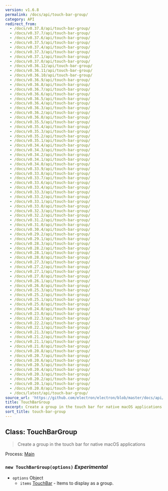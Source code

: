 ```yaml
---
version: v1.6.8
permalink: /docs/api/touch-bar-group/
category: API
redirect_from:
  - /docs/v0.37.8/api/touch-bar-group/
  - /docs/v0.37.7/api/touch-bar-group/
  - /docs/v0.37.6/api/touch-bar-group/
  - /docs/v0.37.5/api/touch-bar-group/
  - /docs/v0.37.4/api/touch-bar-group/
  - /docs/v0.37.3/api/touch-bar-group/
  - /docs/v0.37.1/api/touch-bar-group/
  - /docs/v0.37.0/api/touch-bar-group/
  - /docs/v0.36.12/api/touch-bar-group/
  - /docs/v0.36.11/api/touch-bar-group/
  - /docs/v0.36.10/api/touch-bar-group/
  - /docs/v0.36.9/api/touch-bar-group/
  - /docs/v0.36.8/api/touch-bar-group/
  - /docs/v0.36.7/api/touch-bar-group/
  - /docs/v0.36.6/api/touch-bar-group/
  - /docs/v0.36.5/api/touch-bar-group/
  - /docs/v0.36.4/api/touch-bar-group/
  - /docs/v0.36.3/api/touch-bar-group/
  - /docs/v0.36.2/api/touch-bar-group/
  - /docs/v0.36.0/api/touch-bar-group/
  - /docs/v0.35.5/api/touch-bar-group/
  - /docs/v0.35.4/api/touch-bar-group/
  - /docs/v0.35.3/api/touch-bar-group/
  - /docs/v0.35.2/api/touch-bar-group/
  - /docs/v0.35.1/api/touch-bar-group/
  - /docs/v0.34.4/api/touch-bar-group/
  - /docs/v0.34.3/api/touch-bar-group/
  - /docs/v0.34.2/api/touch-bar-group/
  - /docs/v0.34.1/api/touch-bar-group/
  - /docs/v0.34.0/api/touch-bar-group/
  - /docs/v0.33.9/api/touch-bar-group/
  - /docs/v0.33.8/api/touch-bar-group/
  - /docs/v0.33.7/api/touch-bar-group/
  - /docs/v0.33.6/api/touch-bar-group/
  - /docs/v0.33.4/api/touch-bar-group/
  - /docs/v0.33.3/api/touch-bar-group/
  - /docs/v0.33.2/api/touch-bar-group/
  - /docs/v0.33.1/api/touch-bar-group/
  - /docs/v0.33.0/api/touch-bar-group/
  - /docs/v0.32.3/api/touch-bar-group/
  - /docs/v0.32.2/api/touch-bar-group/
  - /docs/v0.31.2/api/touch-bar-group/
  - /docs/v0.31.0/api/touch-bar-group/
  - /docs/v0.30.4/api/touch-bar-group/
  - /docs/v0.29.2/api/touch-bar-group/
  - /docs/v0.29.1/api/touch-bar-group/
  - /docs/v0.28.3/api/touch-bar-group/
  - /docs/v0.28.2/api/touch-bar-group/
  - /docs/v0.28.1/api/touch-bar-group/
  - /docs/v0.28.0/api/touch-bar-group/
  - /docs/v0.27.3/api/touch-bar-group/
  - /docs/v0.27.2/api/touch-bar-group/
  - /docs/v0.27.1/api/touch-bar-group/
  - /docs/v0.27.0/api/touch-bar-group/
  - /docs/v0.26.1/api/touch-bar-group/
  - /docs/v0.26.0/api/touch-bar-group/
  - /docs/v0.25.3/api/touch-bar-group/
  - /docs/v0.25.2/api/touch-bar-group/
  - /docs/v0.25.1/api/touch-bar-group/
  - /docs/v0.25.0/api/touch-bar-group/
  - /docs/v0.24.0/api/touch-bar-group/
  - /docs/v0.23.0/api/touch-bar-group/
  - /docs/v0.22.3/api/touch-bar-group/
  - /docs/v0.22.2/api/touch-bar-group/
  - /docs/v0.22.1/api/touch-bar-group/
  - /docs/v0.21.3/api/touch-bar-group/
  - /docs/v0.21.2/api/touch-bar-group/
  - /docs/v0.21.1/api/touch-bar-group/
  - /docs/v0.21.0/api/touch-bar-group/
  - /docs/v0.20.8/api/touch-bar-group/
  - /docs/v0.20.7/api/touch-bar-group/
  - /docs/v0.20.6/api/touch-bar-group/
  - /docs/v0.20.5/api/touch-bar-group/
  - /docs/v0.20.4/api/touch-bar-group/
  - /docs/v0.20.3/api/touch-bar-group/
  - /docs/v0.20.2/api/touch-bar-group/
  - /docs/v0.20.1/api/touch-bar-group/
  - /docs/v0.20.0/api/touch-bar-group/
  - /docs/latest/api/touch-bar-group/
source_url: 'https://github.com/electron/electron/blob/master/docs/api/touch-bar-group.md'
title: TouchBarGroup
excerpt: Create a group in the touch bar for native macOS applications
sort_title: touch-bar-group
---
```




<!--


                                      ::::
                                    :o+//+o:
                                    +o    oo-
                                    :o+//oo/+o/
                                      -::-   -oo:
                                               /s/
                      -::::::::-                :s/  :::--
                  :+oo+////////+:        -:/+oo/ :s:-///++oo+:
                /o+:                -/+oo+/:-     +o-      -:+o:
               /s:              -:+o+/:           -o+         :s/
              -s/            -/oo/:                /s-         +s-
              -s/         -/oo/-                   -s/         /s-
               oo       :+o/-                       oo         oo
               -s/    :oo/                          /s-       /s-
                :s/ :oo:              -::-          /s-      /s:
                  -+o/               /ssss/         :s:    -+o-
                 :o+--               /ssss/         :s:   :o+-
                :s/  +o:              -::-          /s-   --
               -s/    :+o/-                         /s-
               oo       -+o+-                       oo
              -s/         -/oo/-                   -s/
             -+soo+:         -/oo/:                /s-      /oooo+-
             o+   :s:           -:+o+/:-          -o+      /s:  -oo
             oo:--/s:       ::      -:+oo+/:-     -/-      /s/--:o+
              :+++/-        :s:          -:/+ooo++//////++oo//+o+:
                             /s:                --::::::--
                              /s/              /s-
                               :oo:          :oo:
                                 /oo/-    -/oo/
                                   -/+oooo+/-





                   _______  _______  _______  _______  __
                  |       ||       ||       ||       ||  |
                  |  _____||_     _||   _   ||    _  ||  |
                  | |_____   |   |  |  | |  ||   |_| ||  |
                  |_____  |  |   |  |  |_|  ||    ___||__|
                   _____| |  |   |  |       ||   |     __
                  |_______|  |___|  |_______||___|    |__|


    This file is generated automatically, so it should not be edited.

    To make changes, head over to the electron/electron repository:

    https://github.com/electron/electron/blob/master/docs/api/touch-bar-group.md

    Thanks!

-->
## Class: TouchBarGroup

> Create a group in the touch bar for native macOS applications

Process: [Main]({{site.baseurl}}/docs/tutorial/quick-start#main-process)

### `new TouchBarGroup(options)` _Experimental_

*   `options` Object
    *   `items` [TouchBar]({{site.baseurl}}/docs/api/touch-bar) - Items to display as a group.

